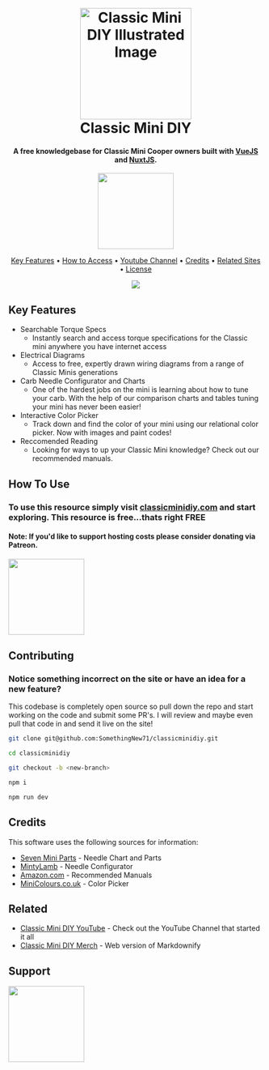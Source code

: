 
<h1 align="center">
  <br>
  <a href="https://classicminidiy.com"><img src="https://i.imgur.com/3v147Nx.png" alt="Classic Mini DIY Illustrated Image" width="220"></a>
  <br>
  Classic Mini DIY
  <br>
</h1>

<h4 align="center">A free knowledgebase for Classic Mini Cooper owners built with <a href="https://vuejs.org/" target="_blank">VueJS</a> and <a href="https://nuxtjs.org/" target="_blank">NuxtJS</a>.</h4>

<p align="center">
  <a href="https://www.patreon.com/classicminidiy" target="_blank">
    <img src="https://c5.patreon.com/external/logo/become_a_patron_button@2x.png" width="150">
  </a>
</p>

<p align="center">
  <a href="#key-features">Key Features</a> •
  <a href="#how-to-use">How to Access</a> •
  <a href="https://youtube.com/c/classicminidiy">Youtube Channel</a> •
  <a href="#credits">Credits</a> •
  <a href="#related">Related Sites</a> •
  <a href="#license">License</a>
</p>

<div align="center">
  <img src="https://i.imgur.com/EJ43t1n.gif">
</div>

## Key Features

* Searchable Torque Specs
  - Instantly search and access torque specifications for the Classic mini anywhere you have internet access
* Electrical Diagrams
  - Access to free, expertly drawn wiring diagrams from a range of Classic Minis generations
* Carb Needle Configurator and Charts
  - One of the hardest jobs on the mini is learning about how to tune your carb. With the help of our comparison charts and tables tuning your mini has never been easier!
* Interactive Color Picker
  - Track down and find the color of your mini using our relational color picker. Now with images and paint codes!
* Reccomended Reading
  - Looking for ways to up your Classic Mini knowledge? Check out our recommended manuals.

## How To Use

### To use this resource simply visit [classicminidiy.com](https://classicminidiy.com) and start exploring. This resource is free...thats right **FREE**

#### Note: If you'd like to support hosting costs please consider donating via Patreon. 

  <a href="https://www.patreon.com/classicminidiy" target="_blank">
    <img src="https://c5.patreon.com/external/logo/become_a_patron_button@2x.png" width="150">
  </a>


## Contributing

### Notice something incorrect on the site or have an idea for a new feature? 

This codebase is completely open source so pull down the repo and start working on the code and submit some PR's. I will review and maybe even pull that code in and send it live on the site!

```bash
git clone git@github.com:SomethingNew71/classicminidiy.git

cd classicminidiy

git checkout -b <new-branch>

npm i

npm run dev

```

## Credits

This software uses the following sources for information:

- [Seven Mini Parts](https://7ent.com) - Needle Chart and Parts
- [MintyLamb](http://www.mintylamb.co.uk/suneedle/) - Needle Configurator
- [Amazon.com](https://amazon.com) - Recommended Manuals
- [MiniColours.co.uk](http://mini-colours.co.uk/) - Color Picker

## Related

- [Classic Mini DIY YouTube](https://youtube.com/c/classicminidiy) - Check out the YouTube Channel that started it all
- [Classic Mini DIY Merch](https://merch.classicminidiy.com) - Web version of Markdownify

## Support

  <a href="https://www.patreon.com/classicminidiy" target="_blank">
    <img src="https://c5.patreon.com/external/logo/become_a_patron_button@2x.png" width="150">
  </a>

